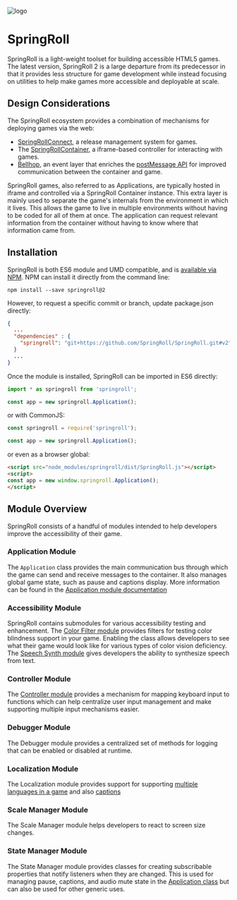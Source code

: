 ![logo](http://springroll.io/assets/images/logo.png)

# SpringRoll


SpringRoll is a light-weight toolset for building accessible HTML5 games. The latest version, SpringRoll 2 is a large departure from its predecessor in that it provides less structure for game development while instead focusing on utilities to help make games more accessible and deployable at scale.

## Design Considerations

The SpringRoll ecosystem provides a combination of mechanisms for deploying games via the web:

* [SpringRollConnect](), a release management system for games.
* The [SpringRollContainer](https://github.com/SpringRoll/SpringRollConnect), a iframe-based controller for interacting with games.
* [Bellhop](https://github.com/SpringRoll/Bellhop), an event layer that enriches the [postMessage API](https://developer.mozilla.org/en-US/docs/Web/API/Window/postMessage) for improved communication between the container and game.

SpringRoll games, also referred to as Applications, are typically hosted in iframe and controlled via a SpringRoll Container instance. This extra layer is mainly used to separate the game's internals from the environment in which it lives. This allows the game to live in multiple environments without having to be coded for all of them at once. The application can request relevant information from the container without having to know where that information came from.

## Installation
SpringRoll is both ES6 module and UMD compatible, and is [available via NPM](https://www.npmjs.com/package/springroll). NPM can install it directly from the command line:

```
npm install --save springroll@2
```

However, to request a specific commit or branch, update package.json directly:

```json
{
  ...
  "dependencies" : {
    "springroll": "git+https://github.com/SpringRoll/SpringRoll.git#v2"
  }
  ...
}
```

Once the module is installed, SpringRoll can be imported in ES6 directly:

```javascript
import * as springroll from 'springroll';

const app = new springroll.Application();
```

or with CommonJS:

```javascript
const springroll = require('springroll');

const app = new springroll.Application();
```

or even as a browser global:

```html
<script src="node_modules/springroll/dist/SpringRoll.js"></script>
<script>
const app = new window.springroll.Application();
</script>
```

## Module Overview
SpringRoll consists of a handful of modules intended to help developers improve the accessibility of their game.

### Application Module
The `Application` class provides the main communication bus through which the game can send and receive messages to the container. It also manages global game state, such as pause and captions display. More information can be found in the [Application module documentation](./src/README.md)

### Accessibility Module
SpringRoll contains submodules for various accessibility testing and enhancement. The [Color Filter module](./accessibility/ColorFilter/README.md) provides filters for testing color blindness support in your game. Enabling the class allows developers to see what their game would look like for various types of color vision deficiency. The [Speech Synth module](./accessibility/SpeechSynth/README.md) gives developers the ability to synthesize speech from text.

### Controller Module
The [Controller module](./controller/README.MD) provides a mechanism for mapping keyboard input to functions which can help centralize user input management and make supporting multiple input mechanisms easier.

### Debugger Module
The Debugger module provides a centralized set of methods for logging that can be enabled or disabled at runtime.

### Localization Module
The Localization module provides support for supporting [multiple languages in a  game](./localization/localizer/README.md) and also [captions](./localization/captions/README.md)

### Scale Manager Module
The Scale Manager module helps developers to react to screen size changes.

### State Manager Module
The State Manager module provides classes for creating subscribable properties that notify listeners when they are changed. This is used for managing pause, captions, and audio mute state in the [Application class](./src/README.md) but can also be used for other generic uses.